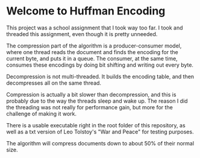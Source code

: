 # Welcome to Huffman Encoding

This project was a school assignment that I took way too far.
I took and threaded this assignment, even though it is pretty unneeded.

The compression part of the algorithm is a producer-consumer model, where one thread reads the document and finds the encoding for the current byte, and puts it in a queue. The consumer, at the same time, consumes these encodings by doing bit shifting and writing out every byte. 

Decompression is not multi-threaded. It builds the encoding table, and then decompresses all on the same thread.

Compression is actually a bit slower than decompression, and this is probably due to the way the threads sleep and wake up. The reason I did the threading was not really for performance gain, but more for the challenge of making it work.

There is a usable executable right in the root folder of this repository, as well as a txt version of Leo Tolstoy's "War and Peace" for testing purposes. 

The algorithm will compress documents down to about 50% of their normal size.
